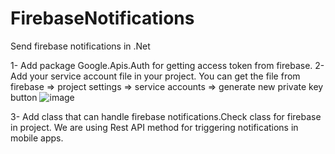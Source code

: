 # FirebaseNotifications
Send firebase notifications in .Net

1- Add package Google.Apis.Auth for getting access token from firebase.
2- Add your service account file in your project. You can get the file from firebase => project settings => service accounts => generate new private key button
![image](https://github.com/user-attachments/assets/d4bbf0f7-cfec-4ece-933a-fa05cad3ca71)

3- Add class that can handle firebase notifications.Check class for firebase in project.
We are using Rest API method for triggering notifications in mobile apps.

